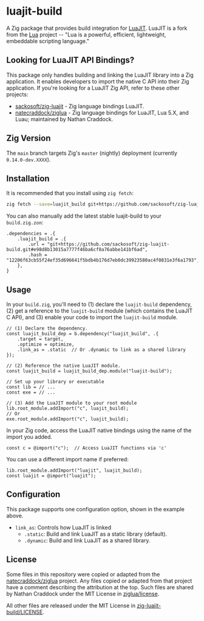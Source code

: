 # luajit-build

A Zig package that provides build integration for [LuaJIT][LUAJIT]. LuaJIT is a fork from the [Lua][LUA] project --
"Lua is a powerful, efficient, lightweight, embeddable scripting language."

[LUAJIT]: https://luajit.org/index.html
[LUA]: https://www.lua.org/about.html

## Looking for LuaJIT API Bindings?

This package only handles building and linking the LuaJIT library into a Zig application. It enables developers
to import the native C API into their Zig application. If you're looking for a LuaJIT Zig API, refer to these
other projects:

- [sackosoft/zig-luajit](https://github.com/sackosoft/zig-luajit) - Zig language bindings LuaJIT.
- [natecraddock/ziglua](https://github.com/natecraddock/ziglua) - Zig language bindings for LuaJIT, Lua 5.X, and Luau; maintained by Nathan Craddock.

## Zig Version

The `main` branch targets Zig's `master` (nightly) deployment (currently `0.14.0-dev.XXXX`).

## Installation

It is recommended that you install using `zig fetch`:

```bash
zig fetch --save=luajit_build git+https://github.com/sackosoft/zig-luajit-build
```

You can also manually add the latest stable luajit-build to your `build.zig.zon`:

```zig
.dependencies = .{
    .luajit_build = .{
        .url = "git+https://github.com/sackosoft/zig-luajit-build.git#e98d8b13015a7777f46ba6cf8a76abbe141bf6ad",
        .hash = "12206f63cb55f24ef35d696641f5bdb4b176d7eb0dc39923580ac4f0831e3f6a1793",
    },
}
```

## Usage

In your `build.zig`, you'll need to (1) declare the `luajit-build` dependency, (2) get a reference to the `luajit-build`
module (which contains the LuaJIT C API), and (3) enable your code to import the `luajit-build` module.

```zig
// (1) Declare the dependency.
const luajit_build_dep = b.dependency("luajit_build", .{ 
    .target = target, 
    .optimize = optimize,
    .link_as = .static  // Or .dynamic to link as a shared library
});

// (2) Reference the native LuaJIT module.
const luajit_build = luajit_build_dep.module("luajit-build");

// Set up your library or executable
const lib = // ...
const exe = // ...

// (3) Add the LuaJIT module to your root module
lib.root_module.addImport("c", luajit_build);
// Or
exe.root_module.addImport("c", luajit_build);
```

In your Zig code, access the LuaJIT native bindings using the name of the import you added.

```zig
const c = @import("c");  // Access LuaJIT functions via 'c'
```

You can use a different import name if preferred:

```zig
lib.root_module.addImport("luajit", luajit_build);
const luajit = @import("luajit");
```

## Configuration

This package supports one configuration option, shown in the example above.

- `link_as`: Controls how LuaJIT is linked
  - `.static`: Build and link LuaJIT as a static library (default).
  - `.dynamic`: Build and link LuaJIT as a shared library.

## License

Some files in this repository were copied or adapted from the [natecraddock/ziglua](https://github.com/natecraddock/ziglua) project.
Any files copied or adapted from that project have a comment describing the attribution at the top. Such files are shared by Nathan
Craddock under the MIT License in [ziglua/license](https://github.com/natecraddock/ziglua/blob/90dab7e72173709353dcaaa6d911bed7655c030d/license).

All other files are released under the MIT License in [zig-luajit-build/LICENSE](./LICENSE).

